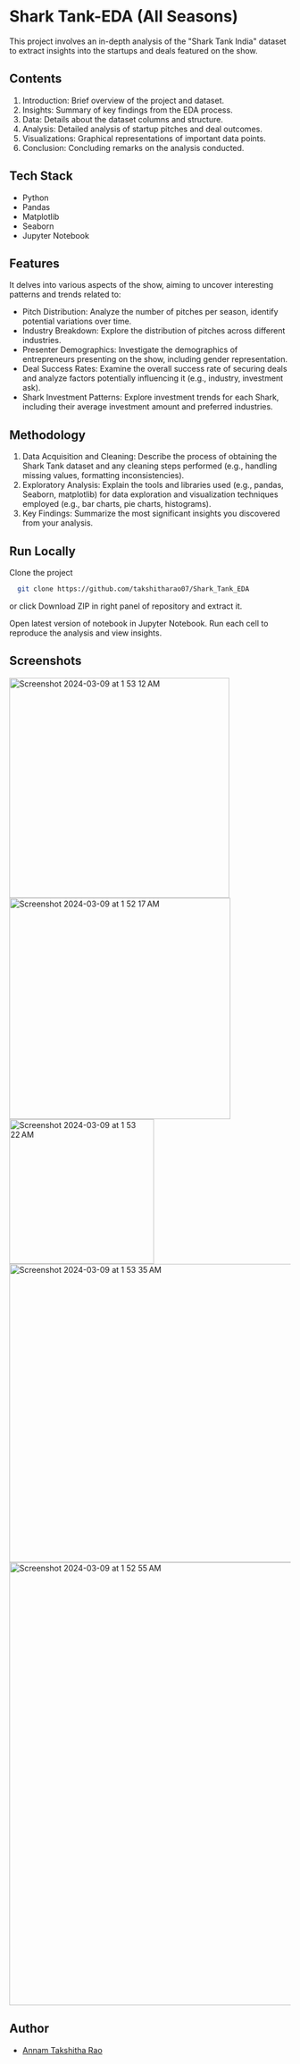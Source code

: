 
# Shark Tank-EDA (All Seasons)

This project involves an in-depth analysis of the "Shark Tank India" dataset to extract insights into the startups and deals featured on the show.

## Contents

1. Introduction: Brief overview of the project and dataset.
2. Insights: Summary of key findings from the EDA process.
3. Data: Details about the dataset columns and structure.
4. Analysis: Detailed analysis of startup pitches and deal outcomes.
5. Visualizations: Graphical representations of important data points.
6. Conclusion: Concluding remarks on the analysis conducted.

## Tech Stack

* Python
* Pandas
* Matplotlib
* Seaborn
* Jupyter Notebook

## Features

 It delves into various aspects of the show, aiming to uncover interesting patterns and trends related to:

* Pitch Distribution: Analyze the number of pitches per season, identify potential variations over time.
* Industry Breakdown: Explore the distribution of pitches across different industries.
* Presenter Demographics: Investigate the demographics of entrepreneurs presenting on the show, including gender representation.
* Deal Success Rates: Examine the overall success rate of securing deals and analyze factors potentially influencing it (e.g., industry, investment ask).
* Shark Investment Patterns: Explore investment trends for each Shark, including their average investment amount and preferred industries.
  
## Methodology

1. Data Acquisition and Cleaning: Describe the process of obtaining the Shark Tank dataset and any cleaning steps performed (e.g., handling missing values, formatting inconsistencies).
2. Exploratory Analysis: Explain the tools and libraries used (e.g., pandas, Seaborn, matplotlib) for data exploration and visualization techniques employed (e.g., bar charts, pie charts, histograms).
3. Key Findings: Summarize the most significant insights you discovered from your analysis.

## Run Locally

Clone the project

```bash
  git clone https://github.com/takshitharao07/Shark_Tank_EDA
```

or click Download ZIP in right panel of repository and extract it.

Open latest version of notebook in Jupyter Notebook.
Run each cell to reproduce the analysis and view insights.

## Screenshots

<img width="394" alt="Screenshot 2024-03-09 at 1 53 12 AM" src="https://github.com/takshitharao07/Shark_Tank_EDA/assets/74850430/c440dc16-82f8-4b36-9e30-bed7eb6a1997">
<img width="396" alt="Screenshot 2024-03-09 at 1 52 17 AM" src="https://github.com/takshitharao07/Shark_Tank_EDA/assets/74850430/e12ec122-014b-4223-a786-87c9d9b5fafa">
<img width="259" alt="Screenshot 2024-03-09 at 1 53 22 AM" src="https://github.com/takshitharao07/Shark_Tank_EDA/assets/74850430/069b9026-374c-4795-b099-9d5c0b4805db">
<img width="534" alt="Screenshot 2024-03-09 at 1 53 35 AM" src="https://github.com/takshitharao07/Shark_Tank_EDA/assets/74850430/c675c73b-0f01-4014-939f-767dbe266632">
<img width="793" alt="Screenshot 2024-03-09 at 1 52 55 AM" src="https://github.com/takshitharao07/Shark_Tank_EDA/assets/74850430/27966fa3-053d-4c49-92c9-34b1e881990a">


## Author

- [Annam Takshitha Rao](https://github.com/takshitharao07)

